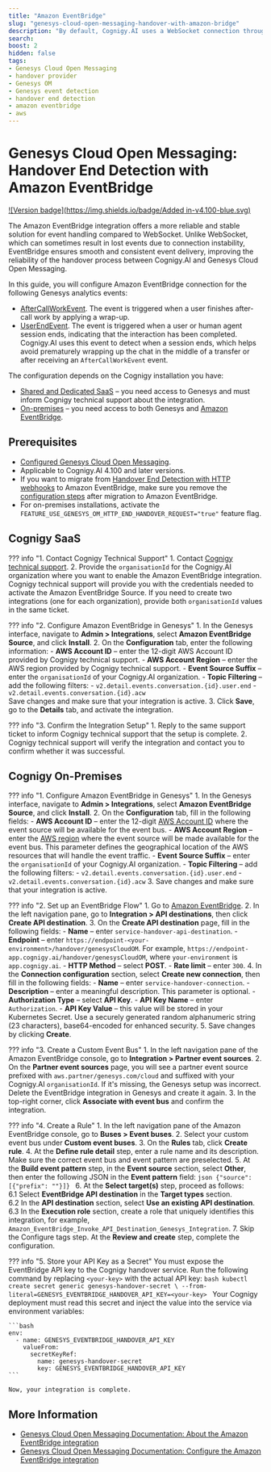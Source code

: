 ```yaml
---
title: "Amazon EventBridge"
slug: "genesys-cloud-open-messaging-handover-with-amazon-bridge"
description: "By default, Cognigy.AI uses a WebSocket connection through the Notifications API to detect handover completion. Alternatively, you can use HTTP webhooks with Triggers and Web Services Data Actions to send requests to Cognigy.AI."
search:
boost: 2
hidden: false
tags:
- Genesys Cloud Open Messaging
- handover provider
- Genesys OM
- Genesys event detection
- handover end detection
- amazon eventbridge
- aws
---
```


# Genesys Cloud Open Messaging: Handover End Detection with Amazon EventBridge

[![Version badge](https://img.shields.io/badge/Added in-v4.100-blue.svg)](../../../release-notes/4.100.md)

The Amazon EventBridge integration offers a more reliable and stable solution for event handling compared to WebSocket. 
Unlike WebSocket, which can sometimes result in lost events due to connection instability, EventBridge ensures smooth and consistent event delivery, improving the reliability of the handover process between Cognigy.AI and Genesys Cloud Open Messaging.

In this guide, you will configure Amazon EventBridge connection for the following Genesys analytics events:

- [AfterCallWorkEvent](https://developer.genesys.cloud/analyticsdatamanagement/analytics/detail/analytics-detail-events#aftercallworkevent). The event is triggered when a user finishes after-call work by applying a wrap-up.
- [UserEndEvent](https://developer.genesys.cloud/analyticsdatamanagement/analytics/detail/analytics-detail-events#userendevent). The event is triggered when a user or human agent session ends, indicating that the interaction has been completed. Cognigy.AI uses this event to detect when a session ends, which helps avoid prematurely wrapping up the chat in the middle of a transfer or after receiving an `AfterCallWorkEvent` event.

The configuration depends on the Cognigy installation you have:

- [Shared and Dedicated SaaS](#cognigy-saas) – you need access to Genesys and must inform Cognigy technical support about the integration.
- [On-premises](#cognigy-on-premises) – you need access to both Genesys and [Amazon EventBridge](https://aws.amazon.com/eventbridge/).

## Prerequisites

- [Configured Genesys Cloud Open Messaging](genesys-cloud-open-messaging.md). 
- Applicable to Cognigy.AI 4.100 and later versions. 
- If you want to migrate from [Handover End Detection with HTTP webhooks](genesys-cloud-open-messaging-handover-end-detection.md) to Amazon EventBridge, make sure you remove the [configuration steps](genesys-cloud-open-messaging-handover-end-detection.md#configuration-steps) after migration to Amazon EventBridge.
- For on-premises installations, activate the `FEATURE_USE_GENESYS_OM_HTTP_END_HANDOVER_REQUEST="true"` feature flag.

## Cognigy SaaS

??? info "1. Contact Cognigy Technical Support"
    1. Contact [Cognigy technical support](../../../help/get-help.md).
    2. Provide the `organisationId` for the Cognigy.AI organization where you want to enable the Amazon EventBridge integration. Cognigy technical support will provide you with the credentials needed to activate the Amazon EventBridge Source. If you need to create two integrations (one for each organization), provide both `organisationId` values in the same ticket.

??? info "2. Configure Amazon EventBridge in Genesys"
    1. In the Genesys interface, navigate to **Admin > Integrations**, select **Amazon EventBridge Source**, and click **Install**.
    2. On the **Configuration** tab, enter the following information:
        - **AWS Account ID** – enter the 12-digit AWS Account ID provided by Cognigy technical support.
        - **AWS Account Region** – enter the AWS region provided by Cognigy technical support.
        - **Event Source Suffix** – enter the `organisationId` of your Cognigy.AI organization.
        - **Topic Filtering** – add the following filters:
            - `v2.detail.events.conversation.{id}.user.end`
            - `v2.detail.events.conversation.{id}.acw`<br />
        Save changes and make sure that your integration is active.
    3. Click **Save**, go to the **Details** tab, and activate the integration.

??? info "3. Confirm the Integration Setup"
    1. Reply to the same support ticket to inform Cognigy technical support that the setup is complete.
    2. Cognigy technical support will verify the integration and contact you to confirm whether it was successful.

## Cognigy On-Premises

??? info "1. Configure Amazon EventBridge in Genesys"
    1. In the Genesys interface, navigate to **Admin > Integrations**, select **Amazon EventBridge Source**, and click **Install**.
    2. On the **Configuration** tab, fill in the following fields:
        - **AWS Account ID** – enter the 12-digit [AWS Account ID](https://docs.aws.amazon.com/accounts/latest/reference/manage-acct-identifiers.html) where the event source will be available for the event bus.
        - **AWS Account Region** – enter the [AWS region](https://docs.aws.amazon.com/eventbridge/latest/userguide/eb-saas.html) where the event source will be made available for the event bus. This parameter defines the geographical location of the AWS resources that will handle the event traffic.
        - **Event Source Suffix** – enter the `organisationId` of your Cognigy.AI organization.
        - **Topic Filtering** – add the following filters:
            - `v2.detail.events.conversation.{id}.user.end`
            - `v2.detail.events.conversation.{id}.acw`
    3. Save changes and make sure that your integration is active.

??? info "2. Set up an EventBridge Flow"
    1. Go to [Amazon EventBridge](https://console.aws.amazon.com/events).
    2. In the left navigation pane, go to **Integration > API destinations**, then click **Create API destination**.
    3. On the **Create API destination** page, fill in the following fields:
        - **Name** – enter `service-handover-api-destination`. 
        - **Endpoint** – enter `https://endpoint-<your-environment>/handover/genesysCloudOM`. For example, `https://endpoint-app.cognigy.ai/handover/genesysCloudOM`, where `your-environment` is `app.cognigy.ai`.
        - **HTTP Method** – select **POST**.
        - **Rate limit** – enter `300`.
    4. In the **Connection configuration** section, select **Create new connection**, then fill in the following fields:
        - **Name** – enter `service-handover-connection`.
        - **Description** – enter a meaningful description. This parameter is optional.
        - **Authorization Type** – select **API Key**.
        - **API Key Name** – enter `Authorization`. 
        - **API Key Value** – this value will be stored in your Kubernetes Secret. Use a securely generated random alphanumeric string (23 characters), base64-encoded for enhanced security.
    5. Save changes by clicking **Create**.

??? info "3. Create a Custom Event Bus"
    1. In the left navigation pane of the Amazon EventBridge console, go to **Integration > Partner event sources**.
    2. On the **Partner event sources** page, you will see a partner event source prefixed with `aws.partner/genesys.com/cloud` and suffixed with your Cognigy.AI `organisationId`. If it's missing, the Genesys setup was incorrect. Delete the EventBridge integration in Genesys and create it again.
    3. In the top-right corner, click **Associate with event bus** and confirm the integration.

??? info "4. Create a Rule"
    1. In the left navigation pane of the Amazon EventBridge console, go to **Buses > Event buses**.
    2. Select your custom event bus under **Custom event buses**.
    3. On the **Rules** tab, click **Create rule**.
    4. At the **Define rule detail** step, enter a rule name and its description. Make sure the correct event bus and event pattern are preselected.
    5. At the **Build event pattern** step, in the **Event source** section, select **Other**, then enter the following JSON in the **Event pattern** field:
        ```json
        {"source": [{"prefix": ""}]}
        ```
    6. At the **Select target(s)** step, proceed as follows:<br />
        6.1 Select **EventBridge API destination** in the **Target types** section.<br />
        6.2 In the **API destination** section, select **Use an existing API destination**.<br />
        6.3 In the **Execution role** section, create a role that uniquely identifies this integration, for example, `Amazon_EventBridge_Invoke_API_Destination_Genesys_Integration`.
    7. Skip the Configure tags step. At the **Review and create** step, complete the configuration.

??? info "5. Store your API Key as a Secret"
    You must expose the EventBridge API key to the Cognigy handover service.
    Run the following command by replacing `<your-key>` with the actual API key:
    ```bash
    kubectl create secret generic genesys-handover-secret \
    --from-literal=GENESYS_EVENTBRIDGE_HANDOVER_API_KEY=<your-key>
    ```
    Your Cognigy deployment must read this secret and inject the value into the service via environment variables:

    ```bash
    env:
      - name: GENESYS_EVENTBRIDGE_HANDOVER_API_KEY
        valueFrom:
          secretKeyRef:
            name: genesys-handover-secret
            key: GENESYS_EVENTBRIDGE_HANDOVER_API_KEY
    ```

    Now, your integration is complete.
    
## More Information

- [Genesys Cloud Open Messaging Documentation: About the Amazon EventBridge integration](https://help.mypurecloud.com/articles/about-the-amazon-eventbridge-integration/)
- [Genesys Cloud Open Messaging Documentation: Configure the Amazon EventBridge integration](https://help.mypurecloud.com/articles/configure-the-amazon-eventbridge-integration/)